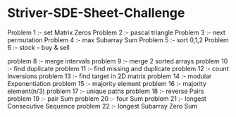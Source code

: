 # Striver-SDE-Sheet-Challenge

Problem 1 :- set Matrix Zeros
Problem 2 :- pascal triangle
Problem 3 :- next permutation
Problem 4 :- max Subarray Sum
Problem 5 :- sort 0,1,2
Problem 6 :- stock - buy & sell

problem 8 :- merge intervals
problem 9 :- merge 2 sorted arrays
problem 10 :- find duplicate
problem 11 :- find missing and duplicate
problem 12 :- count Inversions
problem 13 :- find target in 2D matrix
problem 14 :- modular Exponentiation
problem 15 :- majority element
problem 16 :- majority element(n/3)
problem 17 :- unique paths
problem 18 :- reverse Pairs
problem 19 :- pair Sum
problem 20 :- four Sum
problem 21 :- longest Consecutive Sequence
problem 22 :- longest Subarray Zero Sum